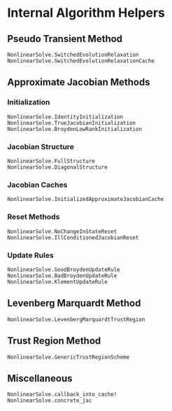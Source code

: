 # Internal Algorithm Helpers

## Pseudo Transient Method

```@docs
NonlinearSolve.SwitchedEvolutionRelaxation
NonlinearSolve.SwitchedEvolutionRelaxationCache
```

## Approximate Jacobian Methods

### Initialization

```@docs
NonlinearSolve.IdentityInitialization
NonlinearSolve.TrueJacobianInitialization
NonlinearSolve.BroydenLowRankInitialization
```

### Jacobian Structure

```@docs
NonlinearSolve.FullStructure
NonlinearSolve.DiagonalStructure
```

### Jacobian Caches

```@docs
NonlinearSolve.InitializedApproximateJacobianCache
```

### Reset Methods

```@docs
NonlinearSolve.NoChangeInStateReset
NonlinearSolve.IllConditionedJacobianReset
```

### Update Rules

```@docs
NonlinearSolve.GoodBroydenUpdateRule
NonlinearSolve.BadBroydenUpdateRule
NonlinearSolve.KlementUpdateRule
```

## Levenberg Marquardt Method

```@docs
NonlinearSolve.LevenbergMarquardtTrustRegion
```

## Trust Region Method

```@docs
NonlinearSolve.GenericTrustRegionScheme
```

## Miscellaneous

```@docs
NonlinearSolve.callback_into_cache!
NonlinearSolve.concrete_jac
```
